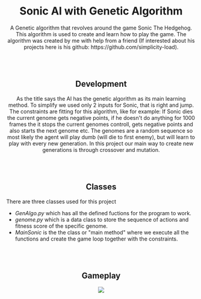 <div align = "center">
<h1 align = "center">
Sonic AI with Genetic Algorithm
  </h1>
  </div>
  
  <p align = "center">
A Genetic algorithm that revolves around the game Sonic The Hedgehog. This algorithm is used to create and learn how to play the game.
The algorithm was created by me with help from a friend (If interested about his projects here is his github: https://github.com/simplicity-load).
</p>  
<br>
<br>

<h2 align = "center">
Development
  </h2>

<div align = "center">
  <p>
    As the title says the AI has the genetic algorithm as its main learning method.
    To simplify we used only 2 inputs for Sonic, that is right and jump. The constraints are fitting for this algorithm, like for example: If Sonic dies the current genome gets negative points, if he doesn't do anything for 1000 frames the it stops the current genomes controll, gets negative points and also starts the next genome etc. The genomes are a random sequence so most likely the agent will play dumb (will die to first enemy), but will learn to play with every new generation. In this project our main way to create new generations is through crossover and mutation.
  </p>
  </div>
  <br>
  <br>
  <h2 align = "center">
  Classes
  </h2>
  <div>
  <p> There are three classes used for this project </p>
  <ul>
  <li><i>GenAlgo.py</i> which has all the defined fuctions for the program to work.</li>
  <li><i>genome.py</i> which is a data class to store the sequence of actions and fitness score of the specific genome.</li>
  <li><i>MainSonic</i> is the the class or "main method" where we execute all the functions and create the game loop together with the constraints.</li>
  </ul>
  </div>
  
  <br>
  <br>
  
  <h2 align = "center">
  Gameplay
  </h2>
  <div align = "center">
  <img src = "Sonic.gif">
  </div>

